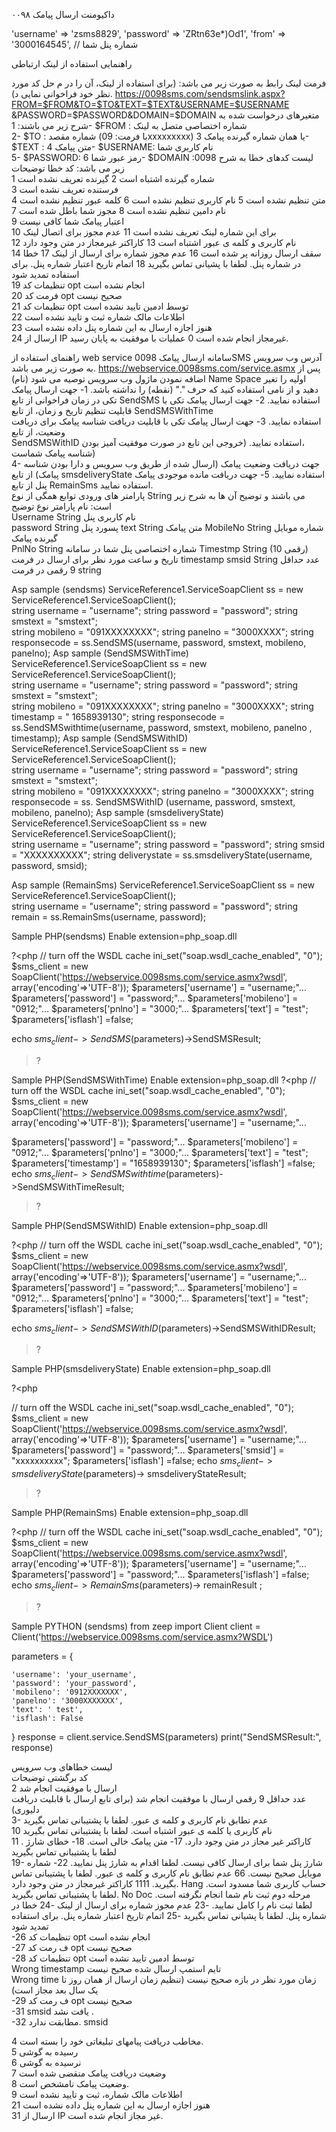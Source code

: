 داکیومنت ارسال پیامک ۰۰۹۸

 'username' => 'zsms8829',
    'password' => 'ZRtn63e*)Od1',
    'from' => '3000164545', // شماره پنل شما



 
راهنمایی استفاده از لینک ارتباطی  
 
 

 
 
فرمت لینک رابط به صورت زیر می باشد: (برای استفاده از لینک، آن را در م حل کد مورد نظر خود فراخوانی نمایی د). 
https://0098sms.com/sendsmslink.aspx?FROM=$FROM&TO=$TO&TEXT=$TEXT&USERNAME=$USERNAME 
&PASSWORD=$PASSWORD&DOMAIN=$DOMAIN 
متغیرهای درخواست شده به شرح زیر می باشند: 
1- $FROM  : شماره اختصاصی متصل به لینک  
2- $TO : شماره مقصد (با فرمت: 09xxxxxxxxx) یا همان شماره گیرنده پیامک 
3- $TEXT : متن پیامک 
4- $USERNAME: نام کاربری شما  
5- $PASSWORD: رمز عبور شما 
6- $DOMAIN :0098 
لیست کدهای خطا به شرح زیر می باشد: 
کد خطا  توضیحات  
1 شماره گیرنده اشتباه است 
2 گیرنده تعریف نشده است  
3 فرستنده تعریف نشده است  
4 متن تنظیم نشده است 
5 نام کاربری تنظیم نشده است 
6 کلمه عبور تنظیم نشده است  
7 نام دامین تنظیم نشده است 
8 مجوز شما باطل شده است  
9 اعتبار پیامک شما کافی نیست  
10 برای این شماره لینک تعریف نشده است 
11 عدم مجوز برای اتصال لینک  
12 نام کاربری و کلمه ی عبور اشتباه است 
13 کاراکتر غیرمجاز در متن وجود دارد  
14 سقف ارسال روزانه پر شده است 
16 عدم مجوز شماره برای ارسال از لینک 
17 خطا در شماره پنل. لطفا با پشیانی تماس بگیرید 
18 اتمام تاریخ اعتبار شماره پنل. برای استفاده تمدید شود  
19 تنظیمات کد  opt انجام نشده است  
20 فرمت کد opt صحیح نیست  
21 تنظیمات کد  opt توسط ادمین تایید نشده است  
22 اطلاعات مالک شماره ثبت و تایید نشده است  
23 هنوز اجازه ارسال به این شماره پنل داده نشده است  
24 ارسال از IP غیرمجاز انجام شده است 
0 عملیات با موفقیت به پایان رسید. 
  
 
 
راهنمای استفاده از web service  سامانه ارسال پیامک 0098SMS 
آدرس وب سرویس به صورت زیر می باشد. 
https://webservice.0098sms.com/service.asmx 
پس از اضافه نمودن ماژول وب سرویس توصیه می شود (نام) Name Space  اولیه را تغیر  
دهید و از نامی استفاده کنید که حرف  "." (نقطه) را نداشته باشد. 
1- جهت ارسال پیامک تکی در زمان فراخوانی از تابع  SendSMS استفاده نمایید. 
2- جهت ارسال پیامک تکی با قابلیت تنظیم تاریخ و زمان، از تابع SendSMSWithTime  
استفاده نمایید. 
3- جهت ارسال پیامک تکی با قابلیت دریافت شناسه پیامک برای دریافت وضعیت، از تابع  
SendSMSWithID استفاده نمایید. (خروجی این تابع در صورت موفقیت آمیز بودن،  
شناسه پیامک شماست)  
4- جهت دریافت وضعیت پیامک (ارسال شده از طریق وب سرویس و دارا بودن شناسه 
پیامک) از تابع   smsdeliveryState استفاده نمایید. 
5- جهت دریافت مانده موجودی پیامک  پنل از تابع  RemainSms استفاده نمایید.  
پارامتر های ورودی توابع همگی از نوع String می باشند و توضیح آن ها به شرح زیر است: 
نام پارامتر  نوع توضیح  
Username String نام کاربری پنل  
password String پسورد پنل 
text String متن پیامک 
MobileNo String شماره موبایل گیرنده پیامک  
PnlNo String شماره اختصاصی پنل شما در سامانه 
Timestmp String (10 رقمی)  تاریخ و ساعت مورد نظر برای ارسال در فرمت  timestamp 
smsid String عدد حداقل 9  رقمی در فرمت string 
 
 
 
Asp sample (sendsms) 
ServiceReference1.ServiceSoapClient ss = new ServiceReference1.ServiceSoapClient();  
string username = "username"; 
string password = "password"; 
string smstext = "smstext";  
string mobileno = "091XXXXXXXX"; 
string panelno = "3000XXXX"; 
string responsecode = ss.SendSMS(username, password, smstext, mobileno, panelno); 
Asp sample (SendSMSWithTime) 
ServiceReference1.ServiceSoapClient ss = new ServiceReference1.ServiceSoapClient();  
string username = "username"; 
string password = "password"; 
string smstext = "smstext";  
string mobileno = "091XXXXXXXX"; 
string panelno = "3000XXXX"; 
string timestamp = " 1658939130"; 
string responsecode = ss.SendSMSwithtime(username, password, smstext, mobileno, panelno , 
timestamp); 
Asp sample (SendSMSWithID) 
ServiceReference1.ServiceSoapClient ss = new ServiceReference1.ServiceSoapClient();  
string username = "username"; 
string password = "password"; 
string smstext = "smstext";  
string mobileno = "091XXXXXXXX"; 
string panelno = "3000XXXX"; 
string responsecode = ss. SendSMSWithID (username, password, smstext, mobileno, panelno); 
Asp sample (smsdeliveryState) 
ServiceReference1.ServiceSoapClient ss = new ServiceReference1.ServiceSoapClient();  
string username = "username"; 
string password = "password"; 
string smsid = "XXXXXXXXXX"; 
string deliverystate = ss.smsdeliveryState(username, password, smsid); 
 
 
 
Asp sample (RemainSms) 
ServiceReference1.ServiceSoapClient ss = new ServiceReference1.ServiceSoapClient();  
string username = "username"; 
string password = "password"; 
string remain = ss.RemainSms(username, password); 
 
Sample PHP(sendsms) 
Enable extension=php_soap.dll 
 
?<php 
//  turn off the WSDL cache 
ini_set("soap.wsdl_cache_enabled", "0"); 
$sms_client = new 
SoapClient('https://webservice.0098sms.com/service.asmx?wsdl', 
array('encoding'=>'UTF-8')); 
$parameters['username'] = "username;"... 
$parameters['password'] = "password;"... 
$parameters['mobileno'] = "0912;"... 
$parameters['pnlno'] = "3000;"... 
$parameters['text'] = "test"; 
$parameters['isflash'] =false; 
 
echo $sms_client->SendSMS($parameters)->SendSMSResult; 
>? 
 
Sample PHP(SendSMSWithTime) 
Enable extension=php_soap.dll 
?<php 
//  turn off the WSDL cache 
ini_set("soap.wsdl_cache_enabled", "0"); 
$sms_client = new 
SoapClient('https://webservice.0098sms.com/service.asmx?wsdl', 
array('encoding'=>'UTF-8')); 
$parameters['username'] = "username;"... 
 
 
$parameters['password'] = "password;"... 
$parameters['mobileno'] = "0912;"... 
$parameters['pnlno'] = "3000;"... 
$parameters['text'] = "test"; 
$parameters['timestamp'] = "1658939130"; 
$parameters['isflash'] =false; 
echo $sms_client-> SendSMSwithtime($parameters)->SendSMSWithTimeResult; 
>? 
 
Sample PHP(SendSMSWithID) 
Enable extension=php_soap.dll 
 
?<php 
//  turn off the WSDL cache 
ini_set("soap.wsdl_cache_enabled", "0"); 
$sms_client = new 
SoapClient('https://webservice.0098sms.com/service.asmx?wsdl', 
array('encoding'=>'UTF-8')); 
$parameters['username'] = "username;"... 
$parameters['password'] = "password;"... 
$parameters['mobileno'] = "0912;"... 
$parameters['pnlno'] = "3000;"... 
$parameters['text'] = "test"; 
$parameters['isflash'] =false; 
 
echo $sms_client->SendSMSWithID($parameters)->SendSMSWithIDResult; 
>? 
 
Sample PHP(smsdeliveryState) 
Enable extension=php_soap.dll 
 
?<php 
 
 
//  turn off the WSDL cache 
ini_set("soap.wsdl_cache_enabled", "0"); 
$sms_client = new 
SoapClient('https://webservice.0098sms.com/service.asmx?wsdl', 
array('encoding'=>'UTF-8')); 
$parameters['username'] = "username;"... 
$parameters['password'] = "password;"... 
$parameters['smsid'] = "xxxxxxxxxx"; 
$parameters['isflash'] =false; 
echo $sms_client-> smsdeliveryState($parameters)-> smsdeliveryStateResult; 
>? 
 
 
Sample PHP(RemainSms) 
Enable extension=php_soap.dll 
 
?<php 
//  turn off the WSDL cache 
ini_set("soap.wsdl_cache_enabled", "0"); 
$sms_client = new 
SoapClient('https://webservice.0098sms.com/service.asmx?wsdl', 
array('encoding'=>'UTF-8')); 
$parameters['username'] = "username;"... 
$parameters['password'] = "password;"... 
$parameters['isflash'] =false; 
echo $sms_client-> RemainSms($parameters)-> remainResult ;  
>? 
 
Sample PYTHON (sendsms) 
from zeep import Client 
client = Client('https://webservice.0098sms.com/service.asmx?WSDL') 
 
parameters = { 
 
 
    'username': 'your_username', 
    'password': 'your_password', 
    'mobileno': '0912XXXXXXX', 
    'panelno': '3000XXXXXXX', 
    'text': ' test', 
    'isflash': False 
} 
response = client.service.SendSMS(parameters) 
print("SendSMSResult:", response) 
 
لیست خطاهای وب سرویس  
کد برگشتی   توضیحات  
2 ارسال با موفقیت انجام شد  
عدد حداقل 9 رقمی   ارسال با موفقیت انجام شد (برای تابع ارسال با قابلیت دریافت دلیوری)  
3-  عدم  تطابق  نام کاربری و  کلمه ی  عبور. لطفا  با  پشتیبانی تماس بگیرید  
10 نام  کاربری  یا  کلمه ی  عبور اشتباه است. لطفا  با پشتیبانی تماس  بگیرید  
11 کاراکتر  غیر  مجاز در  متن  وجود دارد. 
17-  متن پیامک خالی است. 
18-  خطای  شارژ . لطفا  با پشتیبانی تماس  بگیرید  
19-  شارژ  پنل شما  برای ارسال کافی  نیست. لطفا  اقدام به  شارژ  پنل نمایید. 
22-  شماره  موبایل  صحیح نیست. 
66 عدم  تطابق  نام کاربری و  کلمه ی  عبور. لطفا  با  پشتیبانی تماس بگیرید. 
1111 کاراکتر  غیرمجاز  در متن وجود  دارد. 
Hang حساب  کاربری  شما مسدود  است. لطفا با پشتیبانی تماس  بگیرید. 
No Doc مرحله  دوم ثبت  نام شما  انجام  نگرفته است. لطفا  ثبت نام  را  کامل  نمایید. 
-23 عدم مجوز شماره برای ارسال از لینک 
-24 خطا در شماره پنل. لطفا با پشیانی تماس بگیرید 
-25 اتمام تاریخ اعتبار شماره پنل. برای استفاده تمدید شود  
-26 تنظیمات کد  opt انجام نشده است  
-27 ف رمت کد opt  صحیح نیست  
-28 تنظیمات کد  opt  توسط ادمین تایید نشده است  
Wrong 
timestamp تایم استمپ ارسال شده صحیح نیست  
Wrong time زمان مورد نظر در بازه صحیح نیست (تنظیم زمان ارسال از همان روز تا یک سال بعد مجاز است)  
-29 ف رمت کد opt  صحیح نیست  
-31 smsid یافت نشد .  
-32  مطابقت ندارد. smsid  
 
 
4 مخاطب دریافت پیامهای تبلیغاتی خود را بسته است.  
5 رسیده به گوشی  
6 نرسیده به گوشی  
7 وضعیت دریافت پیامک منقضی شده است  
8 وضعیت پیامک نامشخص است.  
9 اطلاعات مالک شماره، ثبت و تایید نشده است   
21  هنوز اجازه ارسال به این شماره پنل داده نشده است  
31  ارسال از IP غیر مجاز انجام شده است. 
 